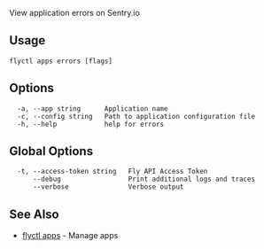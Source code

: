 View application errors on Sentry.io

## Usage
~~~
flyctl apps errors [flags]
~~~

## Options

~~~
  -a, --app string      Application name
  -c, --config string   Path to application configuration file
  -h, --help            help for errors
~~~

## Global Options

~~~
  -t, --access-token string   Fly API Access Token
      --debug                 Print additional logs and traces
      --verbose               Verbose output
~~~

## See Also

* [flyctl apps](/docs/flyctl/apps/)	 - Manage apps

